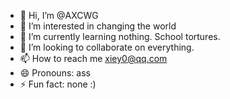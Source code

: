 - 👋 Hi, I’m @AXCWG
- 👀 I’m interested in changing the world
- 🌱 I’m currently learning nothing. School tortures. 
- 💞️ I’m looking to collaborate on everything. 
- 📫 How to reach me xiey0@qq.com
- 😄 Pronouns: ass
- ⚡ Fun fact: none :)

<!---
AXCWG/AXCWG is a ✨ special ✨ repository because its `README.md` (this file) appears on your GitHub profile.
You can click the Preview link to take a look at your changes.
--->
